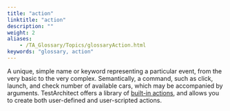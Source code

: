 ```yaml
--- 
title: "action"
linktitle: "action"
description: ""
weight: 2
aliases: 
    - /TA_Glossary/Topics/glossaryAction.html
keywords: "glossary, action"
---
```


A unique, simple name or keyword representing a particular event, from the very basic to the very complex. Semantically, a command, such as click, launch, and check number of available cars, which may be accompanied by arguments. TestArchitect offers a library of [built-in actions](/automation-guide/action-based-testing-language/built-in-actions/), and allows you to create both user-defined and user-scripted actions.

